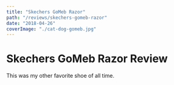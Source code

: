 ```yaml
---
title: "Skechers GoMeb Razor"
path: "/reviews/skechers-gomeb-razor"
date: "2018-04-26"
coverImage: "./cat-dog-gomeb.jpg"
---
```


# Skechers GoMeb Razor Review
This was my other favorite shoe of all time.
